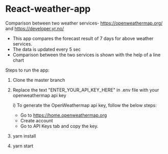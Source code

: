 # React-weather-app
Comparison between two weather services- https://openweathermap.org/ and https://developer.yr.no/
- This app compares the forecast result of 7 days for above weather services.
- The data is updated every 5 sec
- Comparison between the two services is shown with the help of a line chart


Steps to run the app:
1. Clone the master branch
2. Replace the text "ENTER_YOUR_API_KEY_HERE" in .env file with your openweathermap api key
    
    i) To generate the OpenWeathermap api key, follow the below steps:
      - Go to https://home.openweathermap.org
      - Create account
      - Go to API Keys tab and copy the key.
4. yarn install
5. yarn start
